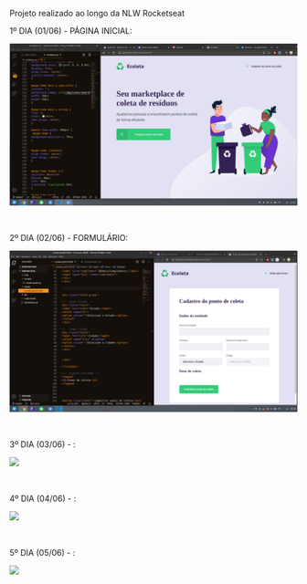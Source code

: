 Projeto realizado ao longo da NLW Rocketseat

1º DIA (01/06) - PÁGINA INICIAL:
<p align><img src="/img/captura.png"></p>
<br>

2º DIA (02/06) - FORMULÁRIO:
<p align><img src="/img/captura2.png"></p>
<br>

3º DIA (03/06) - :
<p align><img src="#"></p>
<br>

4º DIA (04/06) - :
<p align><img src="#"></p>
<br>

5º DIA (05/06) - :
<p align><img src="#"></p>
<br>

